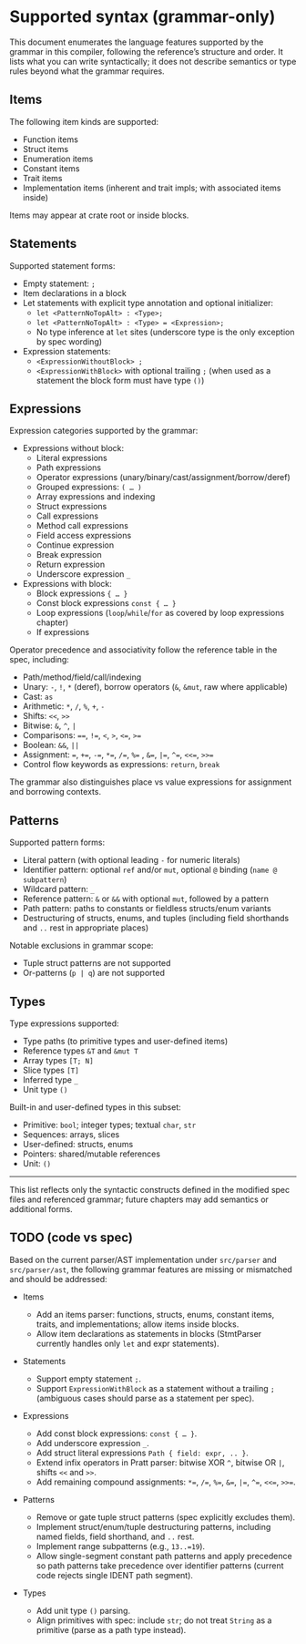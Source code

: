  # Supported syntax (grammar-only)

 This document enumerates the language features supported by the grammar in this compiler, following the reference’s structure and order. It lists what you can write syntactically; it does not describe semantics or type rules beyond what the grammar requires.

 ## Items

 The following item kinds are supported:

 - Function items
 - Struct items
 - Enumeration items
 - Constant items
 - Trait items
 - Implementation items (inherent and trait impls; with associated items inside)

 Items may appear at crate root or inside blocks.

 ## Statements

 Supported statement forms:

 - Empty statement: `;`
 - Item declarations in a block
 - Let statements with explicit type annotation and optional initializer:
	 - `let <PatternNoTopAlt> : <Type>;`
	 - `let <PatternNoTopAlt> : <Type> = <Expression>;`
	 - No type inference at `let` sites (underscore type is the only exception by spec wording)
 - Expression statements:
	 - `<ExpressionWithoutBlock> ;`
	 - `<ExpressionWithBlock>` with optional trailing `;` (when used as a statement the block form must have type `()`)

 ## Expressions

 Expression categories supported by the grammar:

 - Expressions without block:
	 - Literal expressions
	 - Path expressions
	 - Operator expressions (unary/binary/cast/assignment/borrow/deref)
	 - Grouped expressions: `( … )`
	 - Array expressions and indexing
	 - Struct expressions
	 - Call expressions
	 - Method call expressions
	 - Field access expressions
	 - Continue expression
	 - Break expression
	 - Return expression
	 - Underscore expression `_`
 - Expressions with block:
	 - Block expressions `{ … }`
	 - Const block expressions `const { … }`
	 - Loop expressions (`loop`/`while`/`for` as covered by loop expressions chapter)
	 - If expressions

 Operator precedence and associativity follow the reference table in the spec, including:

 - Path/method/field/call/indexing
 - Unary: `-`, `!`, `*` (deref), borrow operators (`&`, `&mut`, raw where applicable)
 - Cast: `as`
 - Arithmetic: `*`, `/`, `%`, `+`, `-`
 - Shifts: `<<`, `>>`
 - Bitwise: `&`, `^`, `|`
 - Comparisons: `==`, `!=`, `<`, `>`, `<=`, `>=`
 - Boolean: `&&`, `||`
 - Assignment: `=`, `+=`, `-=`, `*=`, `/=`, `%=` , `&=`, `|=`, `^=`, `<<=`, `>>=`
 - Control flow keywords as expressions: `return`, `break`

 The grammar also distinguishes place vs value expressions for assignment and borrowing contexts.

 ## Patterns

 Supported pattern forms:

 - Literal pattern (with optional leading `-` for numeric literals)
 - Identifier pattern: optional `ref` and/or `mut`, optional `@` binding (`name @ subpattern`)
 - Wildcard pattern: `_`
 - Reference pattern: `&` or `&&` with optional `mut`, followed by a pattern
 - Path pattern: paths to constants or fieldless structs/enum variants
 - Destructuring of structs, enums, and tuples (including field shorthands and `..` rest in appropriate places)

 Notable exclusions in grammar scope:

 - Tuple struct patterns are not supported
 - Or-patterns (`p | q`) are not supported

 ## Types

 Type expressions supported:

 - Type paths (to primitive types and user-defined items)
 - Reference types `&T` and `&mut T`
 - Array types `[T; N]`
 - Slice types `[T]`
 - Inferred type `_`
 - Unit type `()`

 Built-in and user-defined types in this subset:

 - Primitive: `bool`; integer types; textual `char`, `str`
 - Sequences: arrays, slices
 - User-defined: structs, enums
 - Pointers: shared/mutable references
 - Unit: `()`

 ---

 This list reflects only the syntactic constructs defined in the modified spec files and referenced grammar; future chapters may add semantics or additional forms.

 ## TODO (code vs spec)

 Based on the current parser/AST implementation under `src/parser` and `src/parser/ast`, the following grammar features are missing or mismatched and should be addressed:

 - Items
	 - Add an items parser: functions, structs, enums, constant items, traits, and implementations; allow items inside blocks.
	 - Allow item declarations as statements in blocks (StmtParser currently handles only `let` and expr statements).

 - Statements
	 - Support empty statement `;`.
	 - Support `ExpressionWithBlock` as a statement without a trailing `;` (ambiguous cases should parse as a statement per spec).

 - Expressions
	 - Add const block expressions: `const { … }`.
	 - Add underscore expression `_`.
	 - Add struct literal expressions `Path { field: expr, .. }`.
	 - Extend infix operators in Pratt parser: bitwise XOR `^`, bitwise OR `|`, shifts `<<` and `>>`.
	 - Add remaining compound assignments: `*=`, `/=`, `%=`, `&=`, `|=`, `^=`, `<<=`, `>>=`.

 - Patterns
	 - Remove or gate tuple struct patterns (spec explicitly excludes them).
	 - Implement struct/enum/tuple destructuring patterns, including named fields, field shorthand, and `..` rest.
	 - Implement range subpatterns (e.g., `13..=19`).
	 - Allow single-segment constant path patterns and apply precedence so path patterns take precedence over identifier patterns (current code rejects single IDENT path segment).

 - Types
	 - Add unit type `()` parsing.
	 - Align primitives with spec: include `str`; do not treat `String` as a primitive (parse as a path type instead).

